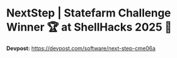 # NextStep | Statefarm Challenge Winner 🏆 at ShellHacks 2025 🐚

**Devpost:** https://devpost.com/software/next-step-cme06a
